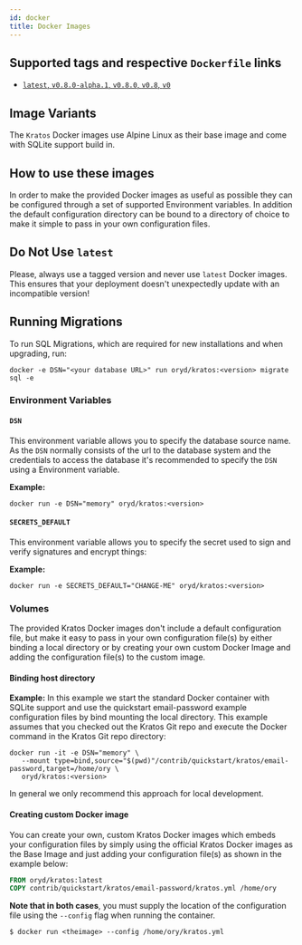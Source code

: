 ```yaml
---
id: docker
title: Docker Images
---
```


## Supported tags and respective `Dockerfile` links

- [`latest`, `v0.8.0-alpha.1`, `v0.8.0`, `v0.8`, `v0`](https://github.com/ory/kratos/blob/master/.docker/Dockerfile-alpine)

## Image Variants

The `Kratos` Docker images use Alpine Linux as their base image and come with
SQLite support build in.

## How to use these images

In order to make the provided Docker images as useful as possible they can be
configured through a set of supported Environment variables. In addition the
default configuration directory can be bound to a directory of choice to make it
simple to pass in your own configuration files.

## Do Not Use `latest`

Please, always use a tagged version and never use `latest` Docker images. This
ensures that your deployment doesn't unexpectedly update with an incompatible
version!

## Running Migrations

To run SQL Migrations, which are required for new installations and when
upgrading, run:

```shell
docker -e DSN="<your database URL>" run oryd/kratos:<version> migrate sql -e
```

### Environment Variables

#### `DSN`

This environment variable allows you to specify the database source name. As the
`DSN` normally consists of the url to the database system and the credentials to
access the database it's recommended to specify the `DSN` using a Environment
variable.

**Example:**

```
docker run -e DSN="memory" oryd/kratos:<version>
```

#### `SECRETS_DEFAULT`

This environment variable allows you to specify the secret used to sign and
verify signatures and encrypt things:

**Example:**

`docker run -e SECRETS_DEFAULT="CHANGE-ME" oryd/kratos:<version>`

### Volumes

The provided Kratos Docker images don't include a default
configuration file, but make it easy to pass in your own configuration file(s)
by either binding a local directory or by creating your own custom Docker Image
and adding the configuration file(s) to the custom image.

#### Binding host directory

**Example:** In this example we start the standard Docker container with SQLite
support and use the quickstart email-password example configuration files by
bind mounting the local directory. This example assumes that you checked out the
Kratos Git repo and execute the Docker command in the Kratos Git repo directory:

```
docker run -it -e DSN="memory" \
   --mount type=bind,source="$(pwd)"/contrib/quickstart/kratos/email-password,target=/home/ory \
   oryd/kratos:<version>
```

In general we only recommend this approach for local development.

#### Creating custom Docker image

You can create your own, custom Kratos Docker images which embeds your
configuration files by simply using the official Kratos Docker images as the
Base Image and just adding your configuration file(s) as shown in the example
below:

```dockerfile
FROM oryd/kratos:latest
COPY contrib/quickstart/kratos/email-password/kratos.yml /home/ory
```

**Note that in both cases**, you must supply the location of the configuration
file using the `--config` flag when running the container.

```
$ docker run <theimage> --config /home/ory/kratos.yml
```
